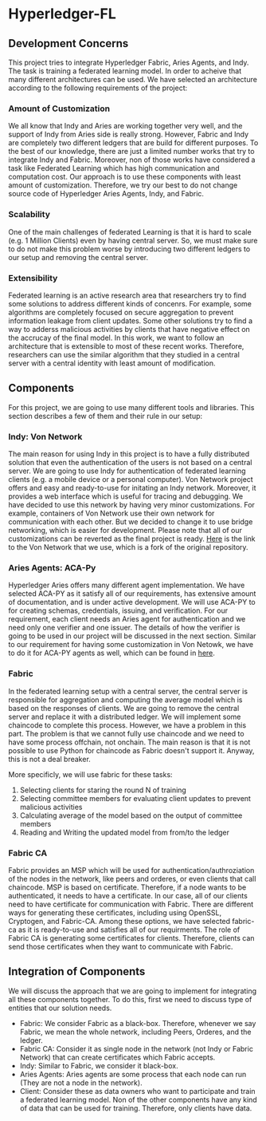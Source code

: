 # Hyperledger-FL


## Development Concerns
This project tries to integrate Hyperledger Fabric, Aries Agents, and Indy. The task is training a federated learning model. In order to acheive that
many different architectures can be used. We have selected an architecture according to the following requirements of the project:

### Amount of Customization
We all know that Indy and Aries are working together very well, and the support of Indy from Aries side is really strong. However, Fabric and Indy are completely two different ledgers that are build for different purposes. To the best of our knowledge, there are just a limited number works that try to integrate Indy and Fabric. Moreover, non of those works have considered a task like Federated Learning which has high communication and computation cost. Our approach is to use these components with least amount of customization. Therefore, we try our best to do not change source code of Hyperledger Aries Agents, Indy, and Fabric.

### Scalability
One of the main challenges of federated Learning is that it is hard to scale (e.g. 1 Million Clients) even by having central server. So, we must make sure to do not make this problem worse by introducing two different ledgers to our setup and removing the central server.

### Extensibility
Federated learning is an active research area that researchers try to find some solutions to address different kinds of concenrs. For example, some algorithms are completely focused on secure aggregation to prevent information leakage from client updates. Some other solutions try to find a way to adderss malicious activities by clients that have negative effect on the accrucay of the final model. In this work, we want to follow an architecture that is extensible to most of these recent works. Therefore, researchers can use the similar algorithm that they studied in a central server with a central identity with least amount of modification.

## Components
For this project, we are going to use many different tools and libraries. This section describes a few of them and their rule in our setup:

### Indy: Von Network
The main reason for using Indy in this project is to have a fully distributed solution that even the authentication of the users is not based on a central server. We are going to use Indy for authentication of federated learning clients (e.g. a mobile device or a personal computer). Von Network project offers and easy and ready-to-use for initating an Indy network. Moreover, it provides a web interface which is useful for tracing and debugging. We have decided to use this network by having very minor customizations. For example, containers of Von Network use their own network for communication with each other. But we decided to change it to use bridge networking, which is easier for development. Please note that all of our customizations can be reverted as the final project is ready. [Here](https://github.com/feknall/von-network) is the link to the Von Network that we use, which is a fork of the original repository. 

### Aries Agents: ACA-Py
Hyperledger Aries offers many different agent implementation. We have selected ACA-PY as it satisfy all of our requirements, has extensive amount of documentation, and is under active development. We will use ACA-PY to for creating schemas, credentials, issuing, and verification. For our requirement, each client needs an Aries agent for authentication and we need only one verifier and one issuer. The details of how the verifier is going to be used in our project will be discussed in the next section. Similar to our requirement for having some customization in Von Netowk, we have to do it for ACA-PY agents as well, which can be found in [here](https://github.com/feknall/aries-cloudagent-python).

### Fabric
In the federated learning setup with a central server, the central server is responsible for aggregation and computing the average model which is based on the responses of clients. We are going to remove the central server and replace it with a distributed ledger. We will implement some chaincode to complete this process. However, we have a problem in this part. The problem is that we cannot fully use chaincode and we need to have some process offchain, not onchain. The main reason is that it is not possible to use Python for chaincode as Fabric doesn't support it. Anyway, this is not a deal breaker. 

More specificly, we will use fabric for these tasks:
1. Selecting clients for staring the round N of training
2. Selecting committee members for evaluating client updates to prevent malicious activities
3. Calculating average of the model based on the output of committee members
4. Reading and Writing the updated model from from/to the ledger

### Fabric CA
Fabric provides an MSP which will be used for authentication/authroziation of the nodes in the network, like peers and orderes, or even clients that call chaincode. MSP is based on certificate. Therefore, if a node wants to be authenticated, it needs to have a certificate. In our case, all of our clients need to have certificate for communication with Fabric. There are different ways for generating these certificates, including using OpenSSL, Cryptogen, and Fabric-CA. Among these options, we have selected fabric-ca as it is ready-to-use and satisfies all of our requirments. The role of Fabric CA is generating some certificates for clients. Therefore, clients can send those certificates when they want to communicate with Fabric.

## Integration of Components
We will discuss the approach that we are going to implement for integrating all these components together. To do this, first we need to discuss type of entities that our solution needs. 

+ Fabric: We consider Fabric as a black-box. Therefore, whenever we say Fabric, we mean the whole network, including Peers, Orderes, and the ledger.
+ Fabric CA: Consider it as single node in the network (not Indy or Fabric Network) that can create certificates which Fabric accepts.
+ Indy: Similar to Fabric, we consider it black-box.
+ Aries Agents: Aries agents are some process that each node can run (They are not a node in the network). 
+ Client: Consider these as data owners who want to participate and train a federated learning model. Non of the other components have any kind of data that can be used for training. Therefore, only clients have data. 


